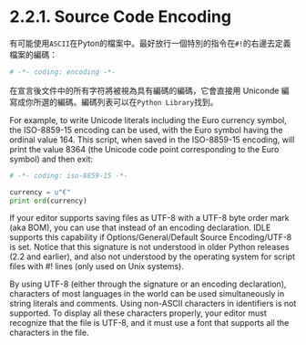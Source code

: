 # 2.2.1. Source Code Encoding

有可能使用`ASCII`在Pyton的檔案中。最好放行一個特別的指令在`#!`的右邊去定義檔案的編碼：

```Python
# -*- coding: encoding -*-
```
在宣言後文件中的所有字符將被視為具有編碼的編碼，它會直接用 Uniconde 編寫成你所選的編碼。編碼列表可以在`Python Library`找到。

For example, to write Unicode literals including the Euro currency symbol, the ISO-8859-15 encoding can be used, with the Euro symbol having the ordinal value 164. This script, when saved in the ISO-8859-15 encoding, will print the value 8364 (the Unicode code point corresponding to the Euro symbol) and then exit:
```Python
# -*- coding: iso-8859-15 -*-

currency = u"€"
print ord(currency)
```
If your editor supports saving files as UTF-8 with a UTF-8 byte order mark (aka BOM), you can use that instead of an encoding declaration. IDLE supports this capability if Options/General/Default Source Encoding/UTF-8 is set. Notice that this signature is not understood in older Python releases (2.2 and earlier), and also not understood by the operating system for script files with #! lines (only used on Unix systems).

By using UTF-8 (either through the signature or an encoding declaration), characters of most languages in the world can be used simultaneously in string literals and comments. Using non-ASCII characters in identifiers is not supported. To display all these characters properly, your editor must recognize that the file is UTF-8, and it must use a font that supports all the characters in the file.